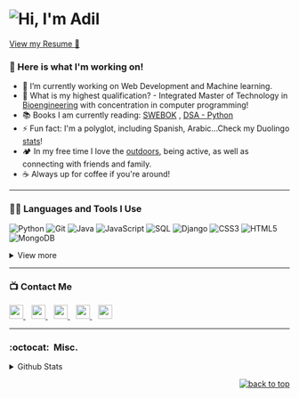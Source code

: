 # ![Hi, I'm Adil](https://bam-readme-typing-svg.herokuapp.com?color=%2336BCF7&size=21+&duration=2000&center=true&vCenter=true&multiline=true&width=200&height=40&lines=Hi%2C+I'm+Adil!👋🏼;+;+)

[View my Resume 📝](https://drive.google.com/file/d/1kK7tqZsUAtiZtKt2bsvrNJcDb8mbDt-t/view?usp=sharing)


### 🧰 Here is what I'm working on!  

- 🔭 I’m currently working on Web Development and Machine learning.
- 🤔 What is my highest qualification? - Integrated Master of Technology in [Bioengineering](https://mitbio.edu.in/) with concentration in computer programming! 
- 📚 Books I am currently reading: [SWEBOK](https://www.computer.org/education/bodies-of-knowledge/software-engineering) , [DSA - Python](http://xpzhang.me/teach/DS19_Fall/book.pdf)
- ⚡ Fun fact: I'm a polyglot, including Spanish, Arabic...Check my Duolingo [stats](https://www.duolingo.com/profile/AdilKhwaja?via=share_profile)!
- 🏕️ In my free time I love the [outdoors](https://maps.app.goo.gl/QbvpVnF2UMmkx4Fq6), being active, as well as connecting with friends and family.
- ☕️ Always up for coffee if you're around! 

---

### 👨‍💻 Languages and Tools I Use

![Python](https://img.shields.io/badge/Python-000?style=flat-square&logo=Python&logoColor=3776AB)
![Git](https://img.shields.io/badge/Git-000?style=flat-square&logo=Git&logoColor=F05032)
![Java](https://custom-icon-badges.herokuapp.com/badge/Java-000.svg?style=flat-square&logo=java&logoColor=007396)
![JavaScript](https://img.shields.io/badge/JavaScript-000?style=flat-square&logo=JavaScript&logoColor=F7DF1E)
![SQL](https://custom-icon-badges.herokuapp.com/badge/SQL-000?&style=flat-square&logo=database&logoColor=025E8C)
![Django](https://img.shields.io/badge/Django-000?&style=flat-square&logo=django&logoColor=006400)
![CSS3](https://img.shields.io/badge/CSS3-000?&style=flat-square&logo=CSS3&logoColor=3776AB)
![HTML5](https://img.shields.io/badge/HTML5-000?&style=flat-square&logo=HTML5&logoColor=F05032)
![MongoDB](https://img.shields.io/badge/MongoDB-000?&style=flat-square&logo=mongodb&logoColor=13aa52)

<details>
<summary>View more</summary>
<br />

![Bootstrap](https://img.shields.io/badge/Bootstrap-000?&style=flat-square&logo=bootstrap&logoColor=23563D7C)
![PowerBI](https://img.shields.io/badge/PowerBI-000?&style=flat-square&logo=powerbi&logoColor=F7DF1E)
![Markdown](https://img.shields.io/badge/Markdown-000?&style=flat-square&logo=markdown&logoColor=13aa52)
![Sass](https://img.shields.io/badge/Sass-000?&style=flat-square&logo=sass&logoColor=FFC0CB)
![Hugo](https://img.shields.io/badge/Hugo-000?&style=flat-square&logo=Hugo&logoColor=23563D7C)
![Overleaf](https://img.shields.io/badge/Overleaf-000?&style=flat-square&logo=overleaf&logoColor=006400)
</details>

---

### 📺 Contact Me

<a 
  href="https://www.linkedin.com/in/zadilkhwaja/">
    <img width="25px" src="https://www.vectorlogo.zone/logos/linkedin/linkedin-icon.svg" />
  </a>&ensp;
  <a href="mailto:zadilkhwaja@gmail.com">
  <img width="25px" src="https://www.vectorlogo.zone/logos/gmail/gmail-icon.svg" />
  </a>&ensp;
  <a href="https://t.me/zakhwaja">
    <img width="25px" src="https://www.vectorlogo.zone/logos/telegram/telegram-icon.svg" />
  </a>&ensp;
  <a href="https://discord.com/users/#6328">
    <img width="25px" src="https://www.vectorlogo.zone/logos/discordapp/discordapp-icon.svg" />
  </a>&ensp;
  <a href="https://zadilkhwaja.github.io/Adil_Portfolio/">
  <img width="25px" src="https://www.vectorlogo.zone/logos/google_chrome/google_chrome-icon.svg" />
  </a>

---


### :octocat:&nbsp; Misc.

<details>
<summary>Github Stats</summary>
<br />

<img href="https://github.com/zadilkhwaja/github-readme-stats" src="https://github-readme-stats.vercel.app/api?username=zadilkhwaja&show_icons=true&theme=react&hide_border=true&count_private=true&hide=stars" />

<br />
<img src="https://github-readme-streak-stats.herokuapp.com/?user=zadilkhwaja&theme=react&hide_border=true" alt="zadilkhwaja" />

<br />
<img src="https://komarev.com/ghpvc/?username=zadilkhwaja&label=Profile%20views&color=0e75b6&style=flat" alt="zadilkhwaja" />
</details>

<p align="right"><a href="#top"><img src="https://img.shields.io/static/v1?label&message=back+to+top&color=blue&style=flat&logo" alt="back to top" /></a></p>
